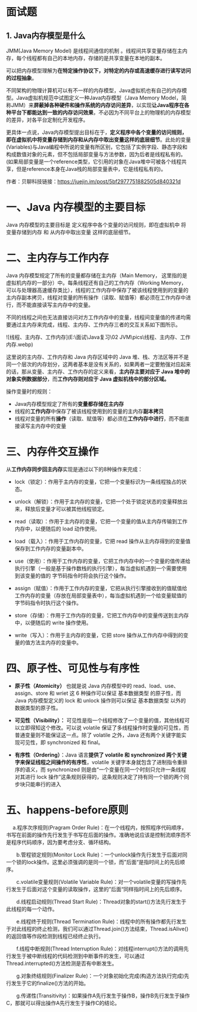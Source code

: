 # 面试题

## 1. Java内存模型是什么

JMM(Java Memory Model) 是线程间通信的机制 。线程间共享变量存储在主内存，每个线程都有自己的本地内存，存储的是共享变量在本地的副本。

可以把内存模型理解为**在特定操作协议下，对特定的内存或高速缓存进行读写访问的过程抽象**。

不同架构的物理计算机可以有不一样的内存模型，Java虚拟机也有自己的内存模型。Java虚拟机规范中试图定义一种Java内存模型（Java Memory Model，简称JMM）来**屏蔽掉各种硬件和操作系统的内存访问差异**，以实现**让Java程序在各种平台下都能达到一致的内存访问效果**，不必因为不同平台上的物理机的内存模型的差异，对各平台定制化开发程序。

更具体一点说，Java内存模型提出目标在于，**定义程序中各个变量的访问规则，即在虚拟机中将变量存储到内存和从内存中取出变量这样的底层细节**。此处的变量(Variables)与Java编程中所说的变量有所区别，它包括了实例字段、静态字段和构成数值对象的元素，但不包括局部变量与方法参数，因为后者是线程私有的。(如果局部变量是一个reference类型，它引用的对象在Java堆中可被各个线程共享，但是reference本身在Java栈的局部变量表中，它是线程私有的)。


作者：贝聊科技链接：https://juejin.im/post/5bf2977751882505d840321d

# 一、Java 内存模型的主要目标

Java 内存模型的主要目标是 定义程序中各个变量的访问规则，即在虚拟机中 将变量存储到内存 和 从内存中取出变量 这样的底层细节。

# 二、主内存与工作内存

Java 内存模型规定了所有的变量都存储在主内存（Main Memory， 这里指的是虚拟机内存的一部分）中。每条线程还有自己的工作内存（Working Memory，可以与处理器高速缓存类比），线程的工作内存中保存了被该线程使用到的变量的主内存副本拷贝，线程对变量的所有操作（读取、赋值等）都必须在工作内存中进行，而不能直接读写主内存中的变量。

不同的线程之间也无法直接访问对方工作内存中的变量，线程间变量值的传递均需要通过主内存来完成，线程、主内存、工作内存三者的交互关系如下图所示。

![线程、主内存、工作内存](E:\面试\Java复习\02 JVM\pics\线程、主内存、工作内存.webp)

这里说的主内存、工作内存和 Java 内存区域中的 Java 堆、栈、方法区等并不是同一个层次的内存划分，这两者基本是没有关系的，如果两者一定要勉强对应起来的话，那从变量、主内存、工作内存的定义来看，**主内存主要对应于 Java 堆中的对象实例数据部分**，而**工作内存则对应于 Java 虚拟机栈中的部分区域。**

操作变量时的规则：

- Java内存模型规定了所有的**变量都存储在主内存**
- 线程的**工作内存**中保存了被该线程使用到的变量的主内存**副本拷贝**
- 线程对变量的所有**操作**（读取、赋值等）都必须在**工作内存中进行**，而不能直接读写主内存中的变量

# 三、内存件交互操作

从**工作内存同步回主内存**实现是通过以下的8种操作来完成：

- lock（锁定）：作用于主内存的变量，它把一个变量标识为一条线程独占的状态。

- unlock（解锁）：作用于主内存的变量，它把一个处于锁定状态的变量释放出来，释放后变量才可以被其他线程锁定。

- read（读取）：作用于主内存的变量，它把一个变量的值从主内存传输到工作内存中，以便随后的 load 动作使用。

- load（载入）：作用于工作内存的变量，它把 read 操作从主内存得到的变量值保存到工作内存的变量副本中。

- use（使用）：作用于工作内存的变量，它把工作内存中的一个变量的值传递给执行引擎（一般是基于操作数栈的执行引擎），每当虚拟机遇到一个需要使用到该变量的值的  字节码指令时将会执行这个操作。

- assign（赋值）：作用于工作内存的变量，它把从执行引擎接收到的值赋值给工作内存的变量（存放在局部变量表中），每当虚拟机遇到一个给变量赋值的字节码指令时执行这个操作。

- store（存储）：作用于工作内存的变量，它把工作内存中的变量传送到主内存中，以便随后的 write 操作使用。

- write（写入）：作用于主内存的变量，它把 store 操作从工作内存中得到的变量的值方法主内存的变量中。

# 四、原子性、可见性与有序性

- **原子性（Atomicity）** 也就是说 Java 内存模型中的 read、load、use、assign、store 和 wriet 这 6 种操作可以保证 基本数据类型 的原子性，而 Java 内存模型定义的 lock 和 unlock 操作则可以保证 基本数据类型 以外的数据类型的原子性。

- **可见性（Visibility）：** 可见性是指一个线程修改了一个变量的值，其他线程可以立即得知这个修改。可以说 volatile 保证了多线程操作时变量的可见性，而普通变量则不能保证这一点。除了 volatile 之外，Java 还有两个关键字能实现可见性，即 synchronized 和 final。

- **有序性（Ordering）**：Java 语言**提供了 volatile 和 synchronized 两个关键字来保证线程之间操作的有序性**，volatile 关键字本身就包含了进制指令重排序的语义，而 synchronized 则是由“一个变量在同一个时刻只允许一条线程对其进行 lock 操作”这条规则获得的，这条规则决定了持有同一个锁的两个同步块只能串行的进入

# 五、happens-before原则

　  a.程序次序规则(Pragram Order Rule)：在一个线程内，按照程序代码顺序，书写在前面的操作先行发生于书写在后面的操作。准确地说应该是控制流顺序而不是程序代码顺序，因为要考虑分支、循环结构。

　　b.管程锁定规则(Monitor Lock Rule)：一个unlock操作先行发生于后面对同一个锁的lock操作。这里必须强调的是同一个锁，而”后面“是指时间上的先后顺序。

　　c.volatile变量规则(Volatile Variable Rule)：对一个volatile变量的写操作先行发生于后面对这个变量的读取操作，这里的”后面“同样指时间上的先后顺序。

　　d.线程启动规则(Thread Start Rule)：Thread对象的start()方法先行发生于此线程的每一个动作。

　　e.线程终于规则(Thread Termination Rule)：线程中的所有操作都先行发生于对此线程的终止检测，我们可以通过Thread.join()方法结束，Thread.isAlive()的返回值等作段检测到线程已经终止执行。

　　f.线程中断规则(Thread Interruption Rule)：对线程interrupt()方法的调用先行发生于被中断线程的代码检测到中断事件的发生，可以通过Thread.interrupted()方法检测是否有中断发生。

　　g.对象终结规则(Finalizer Rule)：一个对象初始化完成(构造方法执行完成)先行发生于它的finalize()方法的开始。

　　g.传递性(Transitivity)：如果操作A先行发生于操作B，操作B先行发生于操作C，那就可以得出操作A先行发生于操作C的结论。